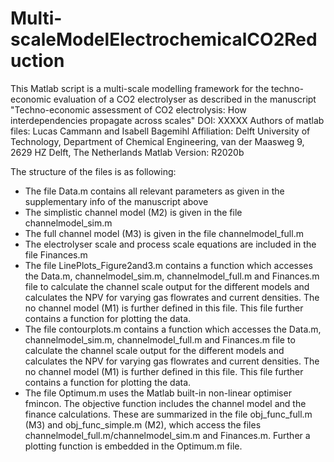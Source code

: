 # Multi-scaleModelElectrochemicalCO2Reduction
This Matlab script is a multi-scale modelling framework for the techno-economic evaluation of a CO2 electrolyser as described in the manuscript
"Techno-economic assessment of CO2 electrolysis: How interdependencies propagate across scales"
DOI: XXXXX
Authors of matlab files: Lucas Cammann and Isabell Bagemihl
Affiliation: Delft University of Technology, Department of Chemical Engineering, van der Maasweg 9, 2629 HZ Delft, The Netherlands
Matlab Version: R2020b

The structure of the files is as following:
- The file Data.m contains all relevant parameters as given in the supplementary info of the manuscript above
- The simplistic channel model (M2) is given in the file channelmodel_sim.m
- The full channel model (M3) is given in the file channelmodel_full.m
- The electrolyser scale and process scale equations are included in the file Finances.m
- The file LinePlots_Figure2and3.m contains a function which accesses the Data.m, channelmodel_sim.m, channelmodel_full.m and Finances.m file to calculate the
  channel scale output for the different models and calculates the NPV for varying gas flowrates and current densities. The no channel model (M1) is further defined in this file.
  This file further contains a function for plotting the data.
- The file contourplots.m contains a function which accesses the Data.m, channelmodel_sim.m, channelmodel_full.m and Finances.m file to calculate the
  channel scale output for the different models and calculates the NPV for varying gas flowrates and current densities. The no channel model (M1) is further defined in this file.
  This file further contains a function for plotting the data.
- The file Optimum.m uses the Matlab built-in non-linear optimiser fmincon. The objective function includes the channel model and the finance calculations. These are summarized in the file obj_func_full.m (M3) and obj_func_simple.m (M2),
  which access the files channelmodel_full.m/channelmodel_sim.m and Finances.m. Further a plotting function is embedded in the Optimum.m file.
